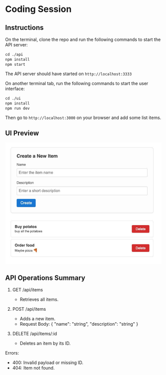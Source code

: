 # Coding Session

## Instructions

On the terminal, clone the repo and run the following commands to start the API server:

``` 
cd ./api
npm install
npm start
```

The API server should have started on `http://localhost:3333`

On another terminal tab, run the following commands to start the user interface:

```
cd ./ui
npm install
npm run dev
```

Then go to `http://localhost:3000` on your browser and add some list items.

## UI Preview

![UI Example](./ui-example.jpeg)

## API Operations Summary

1. GET /api/items
   - Retrieves all items.

2. POST /api/items
   - Adds a new item.
   - Request Body: { "name": "string", "description": "string" }

3. DELETE /api/items/:id
   - Deletes an item by its ID.

Errors:
- 400: Invalid payload or missing ID.
- 404: Item not found.
